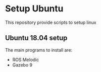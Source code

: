 # Setup Ubuntu
This repository provide scripts to setup linux 

## Ubuntu 18.04 setup
The main programs to install are:
- ROS Melodic
- Gazebo 9
